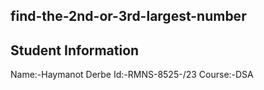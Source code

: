 ## find-the-2nd-or-3rd-largest-number

## Student Information
Name:-Haymanot Derbe 
Id:-RMNS-8525-/23 
Course:-DSA
